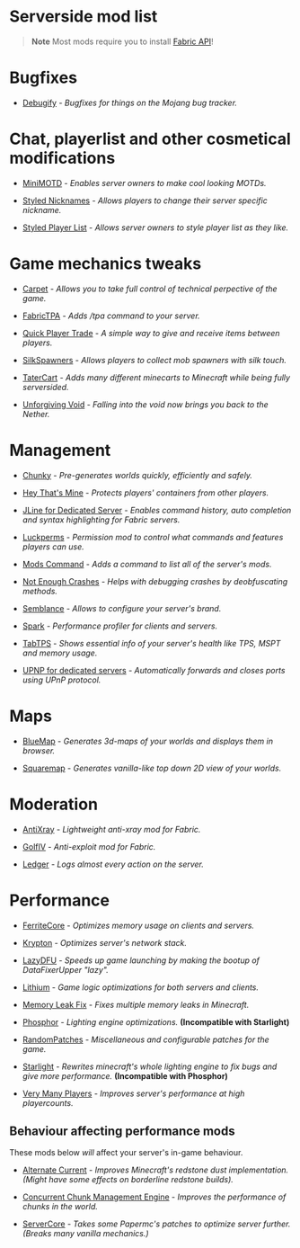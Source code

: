 # Serverside mod list

> **Note**
> Most mods require you to install [Fabric API](https://modrinth.com/mod/P7dR8mSH)!

# Bugfixes

- [Debugify](https://modrinth.com/mod/QwxR6Gcd) - *Bugfixes for things on the Mojang bug tracker.*

# Chat, playerlist and other cosmetical modifications

- [MiniMOTD](https://modrinth.com/mod/16vhQOQN) - *Enables server owners to make cool looking MOTDs.*

- [Styled Nicknames](https://modrinth.com/mod/DOk6Gcdi) - *Allows players to change their server specific nickname.*

- [Styled Player List](https://modrinth.com/mod/DQIfKUHf) - *Allows server owners to style player list as they like.*

# Game mechanics tweaks 

- [Carpet](https://github.com/gnembon/fabric-carpet) - *Allows you to take full control of technical perpective of the game.*

- [FabricTPA](https://modrinth.com/mod/VWgEMCCl) - *Adds /tpa command to your server.*

- [Quick Player Trade](https://modrinth.com/mod/OcO4rWRt) - *A simple way to give and receive items between players.*

- [SilkSpawners](https://modrinth.com/mod/yD9G9SN0) - *Allows players to collect mob spawners with silk touch.*

- [TaterCart](https://modrinth.com/mod/GFWR9kLQ) - *Adds many different minecarts to Minecraft while being fully serversided.*

- [Unforgiving Void](https://modrinth.com/mod/LYliJ0jT) - *Falling into the void now brings you back to the Nether.*

# Management

- [Chunky](https://modrinth.com/mod/fALzjamp) - *Pre-generates worlds quickly, efficiently and safely.*

- [Hey That's Mine](https://modrinth.com/mod/IEPAK5x6) - *Protects players' containers from other players.*

- [JLine for Dedicated Server](https://www.curseforge.com/minecraft/mc-mods/jline-for-minecraft-dedicated-server) - *Enables command history, auto completion and syntax highlighting for Fabric servers.*

- [Luckperms](https://modrinth.com/mod/Vebnzrzj) - *Permission mod to control what commands and features players can use.*

- [Mods Command](https://modrinth.com/mod/PExmWQV8) - *Adds a command to list all of the server's mods.*

- [Not Enough Crashes](https://modrinth.com/mod/yM94ont6) - *Helps with debugging crashes by deobfuscating methods.*

- [Semblance](https://modrinth.com/mod/FFiEdqAn) - *Allows to configure your server's brand.*

- [Spark](https://modrinth.com/mod/l6YH9Als) - *Performance profiler for clients and servers.*

- [TabTPS](https://modrinth.com/mod/cUhi3iB2) - *Shows essential info of your server's health like TPS, MSPT and memory usage.*

- [UPNP for dedicated servers](https://modrinth.com/mod/Yq9V2lXq) - *Automatically forwards and closes ports using UPnP protocol.*

# Maps

- [BlueMap](https://modrinth.com/mod/swbUV1cr) - *Generates 3d-maps of your worlds and displays them in browser.*

- [Squaremap](https://github.com/jpenilla/squaremap) - *Generates vanilla-like top down 2D view of your worlds.*

# Moderation

- [AntiXray](https://modrinth.com/mod/sml2FMaA) - *Lightweight anti-xray mod for Fabric.*

- [GolfIV](https://modrinth.com/mod/PfKYAJGk) - *Anti-exploit mod for Fabric.*

- [Ledger](https://modrinth.com/mod/LVN9ygNV) - *Logs almost every action on the server.*

# Performance

- [FerriteCore](https://modrinth.com/mod/uXXizFIs) - *Optimizes memory usage on clients and servers.*

- [Krypton](https://modrinth.com/mod/fQEb0iXm) - *Optimizes server's network stack.*

- [LazyDFU](https://modrinth.com/mod/hvFnDODi) - *Speeds up game launching by making the bootup of DataFixerUpper "lazy".*

- [Lithium](https://modrinth.com/mod/gvQqBUqZ) - *Game logic optimizations for both servers and clients.*

- [Memory Leak Fix](https://modrinth.com/mod/NRjRiSSD) - *Fixes multiple memory leaks in Minecraft.*

- [Phosphor](https://modrinth.com/mod/hEOCdOgW) - *Lighting engine optimizations.* **(Incompatible with Starlight)**

- [RandomPatches](https://modrinth.com/mod/JmtW1Cr5) - *Miscellaneous and configurable patches for the game.*

- [Starlight](https://modrinth.com/mod/H8CaAYZC) - *Rewrites minecraft's whole lighting engine to fix bugs and give more performance.* **(Incompatible with Phosphor)**

- [Very Many Players](https://modrinth.com/mod/wnEe9KBa) - *Improves server's performance at high playercounts.*

## Behaviour affecting performance mods

These mods below *will* affect your server's in-game behaviour.

- [Alternate Current](https://modrinth.com/mod/r0v8vy1s) - *Improves Minecraft's redstone dust implementation. (Might have some effects on borderline redstone builds).*

- [Concurrent Chunk Management Engine](https://modrinth.com/mod/VSNURh3q) - *Improves the performance of chunks in the world.*

- [ServerCore](https://modrinth.com/mod/4WWQxlQP) - *Takes some Papermc's patches to optimize server further. (Breaks many vanilla mechanics.)*
